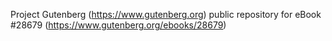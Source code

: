Project Gutenberg (https://www.gutenberg.org) public repository for eBook #28679 (https://www.gutenberg.org/ebooks/28679)
